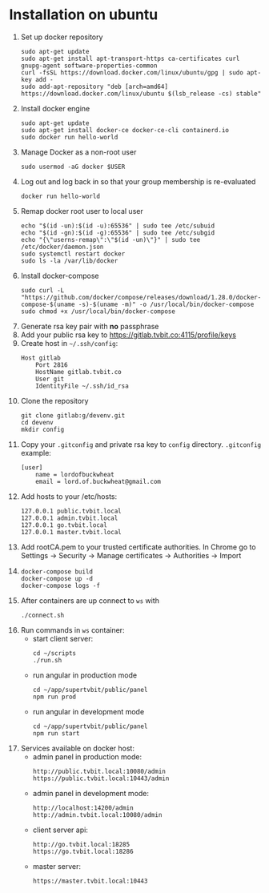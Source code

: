 # Installation on ubuntu

1. Set up docker repository
   ```
   sudo apt-get update
   sudo apt-get install apt-transport-https ca-certificates curl gnupg-agent software-properties-common
   curl -fsSL https://download.docker.com/linux/ubuntu/gpg | sudo apt-key add -
   sudo add-apt-repository "deb [arch=amd64] https://download.docker.com/linux/ubuntu $(lsb_release -cs) stable"
   ```
2. Install docker engine
   ```
   sudo apt-get update
   sudo apt-get install docker-ce docker-ce-cli containerd.io
   sudo docker run hello-world
   ```
3. Manage Docker as a non-root user
   ```
   sudo usermod -aG docker $USER
   ```
4. Log out and log back in so that your group membership is re-evaluated
   ```
   docker run hello-world
   ```
5. Remap docker root user to local user
   ```
   echo "$(id -un):$(id -u):65536" | sudo tee /etc/subuid
   echo "$(id -gn):$(id -g):65536" | sudo tee /etc/subgid
   echo "{\"userns-remap\":\"$(id -un)\"}" | sudo tee /etc/docker/daemon.json
   sudo systemctl restart docker
   sudo ls -la /var/lib/docker
   ```
6. Install docker-compose
   ```
   sudo curl -L "https://github.com/docker/compose/releases/download/1.28.0/docker-compose-$(uname -s)-$(uname -m)" -o /usr/local/bin/docker-compose
   sudo chmod +x /usr/local/bin/docker-compose
   ```
7. Generate rsa key pair with **no** passphrase
8. Add your public rsa key to <https://gitlab.tvbit.co:4115/profile/keys>
9. Create host in `~/.ssh/config`:
    ```
    Host gitlab
        Port 2816
        HostName gitlab.tvbit.co
        User git
        IdentityFile ~/.ssh/id_rsa
    ```
9. Clone the repository
   ```
   git clone gitlab:g/devenv.git
   cd devenv
   mkdir config
   ```
10. Copy your `.gitconfig` and private rsa key to `config` directory. `.gitconfig` example:
    ```
    [user]
        name = lordofbuckwheat
        email = lord.of.buckwheat@gmail.com
    ```
11. Add hosts to your /etc/hosts:
    ```
    127.0.0.1 public.tvbit.local
    127.0.0.1 admin.tvbit.local
    127.0.0.1 go.tvbit.local
    127.0.0.1 master.tvbit.local
    ```
12. Add rootCA.pem to your trusted certificate authorities. In Chrome go to Settings -> Security -> Manage certificates -> Authorities -> Import
13. ```
    docker-compose build
    docker-compose up -d
    docker-compose logs -f
    ```
14. After containers are up connect to `ws` with
    ```
    ./connect.sh
    ```
15. Run commands in `ws` container:
    - start client server:
      ```
      cd ~/scripts
      ./run.sh
      ```
    - run angular in production mode
      ```
      cd ~/app/supertvbit/public/panel
      npm run prod
      ```
    - run angular in development mode
      ```
      cd ~/app/supertvbit/public/panel
      npm run start
      ```
16. Services available on docker host:
    - admin panel in production mode:
      ```
      http://public.tvbit.local:10080/admin
      https://public.tvbit.local:10443/admin
      ```
    - admin panel in development mode:
      ```
      http://localhost:14200/admin
      http://admin.tvbit.local:10080/admin
      ```
    - client server api:
      ```
      http://go.tvbit.local:18285
      https://go.tvbit.local:18286
      ```
    - master server:
      ```
      https://master.tvbit.local:10443
      ```